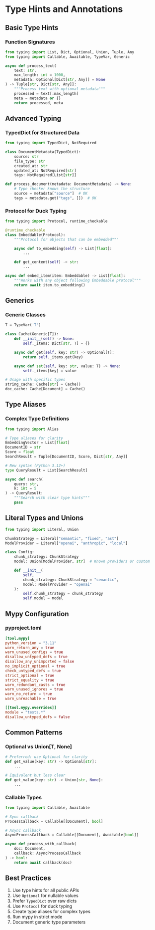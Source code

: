 # Type Hints and Annotations

## Basic Type Hints

### Function Signatures

```python
from typing import List, Dict, Optional, Union, Tuple, Any
from typing import Callable, Awaitable, TypeVar, Generic

async def process_text(
    text: str,
    max_length: int = 1000,
    metadata: Optional[Dict[str, Any]] = None
) -> Tuple[str, Dict[str, Any]]:
    """Process text with optional metadata"""
    processed = text[:max_length]
    meta = metadata or {}
    return processed, meta
```

## Advanced Typing

### TypedDict for Structured Data

```python
from typing import TypedDict, NotRequired

class DocumentMetadata(TypedDict):
    source: str
    file_type: str
    created_at: str
    updated_at: NotRequired[str]
    tags: NotRequired[List[str]]

def process_document(metadata: DocumentMetadata) -> None:
    # Type checker knows the structure
    source = metadata["source"]  # OK
    tags = metadata.get("tags", [])  # OK
```

### Protocol for Duck Typing

```python
from typing import Protocol, runtime_checkable

@runtime_checkable
class Embeddable(Protocol):
    """Protocol for objects that can be embedded"""

    async def to_embedding(self) -> List[float]:
        ...

    def get_content(self) -> str:
        ...

async def embed_item(item: Embeddable) -> List[float]:
    """Works with any object following Embeddable protocol"""
    return await item.to_embedding()
```

## Generics

### Generic Classes

```python
T = TypeVar('T')

class Cache(Generic[T]):
    def __init__(self) -> None:
        self._items: Dict[str, T] = {}

    async def get(self, key: str) -> Optional[T]:
        return self._items.get(key)

    async def set(self, key: str, value: T) -> None:
        self._items[key] = value

# Usage with specific types
string_cache: Cache[str] = Cache()
doc_cache: Cache[Document] = Cache()
```

## Type Aliases

### Complex Type Definitions

```python
from typing import Alias

# Type aliases for clarity
EmbeddingVector = List[float]
DocumentID = str
Score = float
SearchResult = Tuple[DocumentID, Score, Dict[str, Any]]

# New syntax (Python 3.12+)
type QueryResult = List[SearchResult]

async def search(
    query: str,
    k: int = 5
) -> QueryResult:
    """Search with clear type hints"""
    pass
```

## Literal Types and Unions

```python
from typing import Literal, Union

ChunkStrategy = Literal["semantic", "fixed", "ast"]
ModelProvider = Literal["openai", "anthropic", "local"]

class Config:
    chunk_strategy: ChunkStrategy
    model: Union[ModelProvider, str]  # Known providers or custom

    def __init__(
        self,
        chunk_strategy: ChunkStrategy = "semantic",
        model: ModelProvider = "openai"
    ):
        self.chunk_strategy = chunk_strategy
        self.model = model
```

## Mypy Configuration

### pyproject.toml

```toml
[tool.mypy]
python_version = "3.11"
warn_return_any = true
warn_unused_configs = true
disallow_untyped_defs = true
disallow_any_unimported = false
no_implicit_optional = true
check_untyped_defs = true
strict_optional = true
strict_equality = true
warn_redundant_casts = true
warn_unused_ignores = true
warn_no_return = true
warn_unreachable = true

[[tool.mypy.overrides]]
module = "tests.*"
disallow_untyped_defs = false
```

## Common Patterns

### Optional vs Union[T, None]

```python
# Preferred: use Optional for clarity
def get_value(key: str) -> Optional[str]:
    ...

# Equivalent but less clear
def get_value(key: str) -> Union[str, None]:
    ...
```

### Callable Types

```python
from typing import Callable, Awaitable

# Sync callback
ProcessCallback = Callable[[Document], bool]

# Async callback
AsyncProcessCallback = Callable[[Document], Awaitable[bool]]

async def process_with_callback(
    doc: Document,
    callback: AsyncProcessCallback
) -> bool:
    return await callback(doc)
```

## Best Practices

1. Use type hints for all public APIs
2. Use `Optional` for nullable values
3. Prefer `TypedDict` over raw dicts
4. Use `Protocol` for duck typing
5. Create type aliases for complex types
6. Run mypy in strict mode
7. Document generic type parameters
